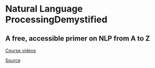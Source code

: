 # Natural Language ProcessingDemystified

## A free, accessible primer on NLP from A to Z

[Course videos](https://www.nlpdemystified.org/course)

[Source](https://github.com/nitinpunjabi/nlp-demystified)
